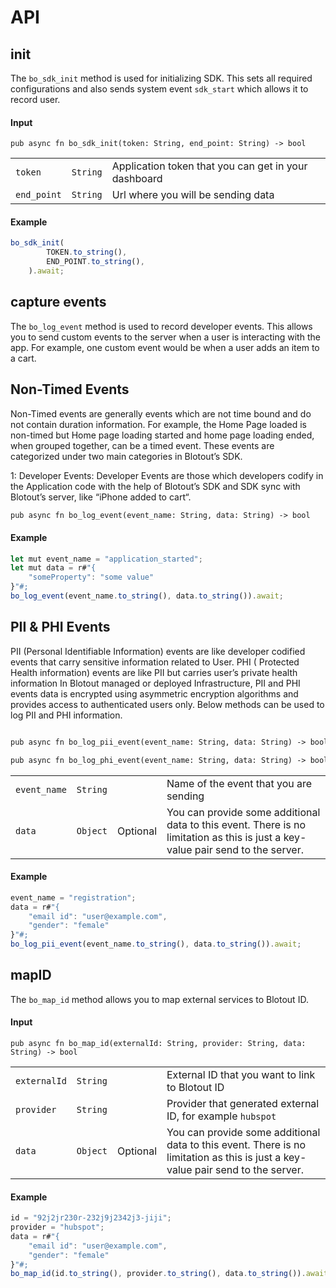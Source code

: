 # API

## init
The `bo_sdk_init` method is used for initializing SDK. This sets all required configurations and also sends system event `sdk_start` which allows it to record user.

#### Input
`pub async fn bo_sdk_init(token: String, end_point: String) -> bool`

|||||
|---|---|---|---|
| `token` | `String` | Application token that you can get in your dashboard |
| `end_point` | `String` | Url where you will be sending data |

#### Example
```js
bo_sdk_init(
        TOKEN.to_string(),
        END_POINT.to_string(),
    ).await;
```

## capture events
The `bo_log_event` method is used to record developer events. This allows you to send custom events to the server when a user is interacting with the app. For example, one custom event would be when a user adds an item to a cart.

## Non-Timed Events
Non-Timed events are generally events which are not time bound and do not contain duration information. For example, the Home Page loaded is non-timed but Home page loading started and home page loading ended, when grouped together, can be a timed event.
These events are categorized under two main categories in Blotout’s SDK.

1: Developer Events:
Developer Events are those which developers codify in the Application code with the help of Blotout’s SDK and SDK sync with Blotout’s server, like “iPhone added to cart“.

```html
pub async fn bo_log_event(event_name: String, data: String) -> bool
```

#### Example
```js
let mut event_name = "application_started";
let mut data = r#"{
    "someProperty": "some value"
}"#;
bo_log_event(event_name.to_string(), data.to_string()).await;
```

## PII & PHI Events
PII (Personal Identifiable Information) events are like developer codified events that carry sensitive information related to User.
PHI ( Protected Health information) events are like PII but carries user’s private health information
In Blotout managed or deployed Infrastructure, PII and PHI events data is encrypted using asymmetric encryption algorithms and provides access to authenticated users only.
Below methods can be used to log PII and PHI information.

```html

pub async fn bo_log_pii_event(event_name: String, data: String) -> bool

pub async fn bo_log_phi_event(event_name: String, data: String) -> bool

```

|||||
|---|---|---|---|
| `event_name` | `String` |  | Name of the event that you are sending |
| `data` | `Object` | Optional | You can provide some additional data to this event. There is no limitation as this is just a key-value pair send to the server. |


#### Example

```js
event_name = "registration";
data = r#"{
    "email id": "user@example.com",
    "gender": "female"
}"#;
bo_log_pii_event(event_name.to_string(), data.to_string()).await;

```


## mapID
The `bo_map_id` method allows you to map external services to Blotout ID.

#### Input
`pub async fn bo_map_id(externalId: String, provider: String, data: String) -> bool`

|||||
|---|---|---|---|
| `externalId` | `String` |  | External ID that you want to link to Blotout ID |
| `provider` | `String` |  | Provider that generated external ID, for example `hubspot` |
| `data` | `Object` | Optional | You can provide some additional data to this event. There is no limitation as this is just a key-value pair send to the server. |

#### Example
```js
id = "92j2jr230r-232j9j2342j3-jiji";
provider = "hubspot";
data = r#"{
    "email id": "user@example.com",
    "gender": "female"
}"#;
bo_map_id(id.to_string(), provider.to_string(), data.to_string()).await;
```
